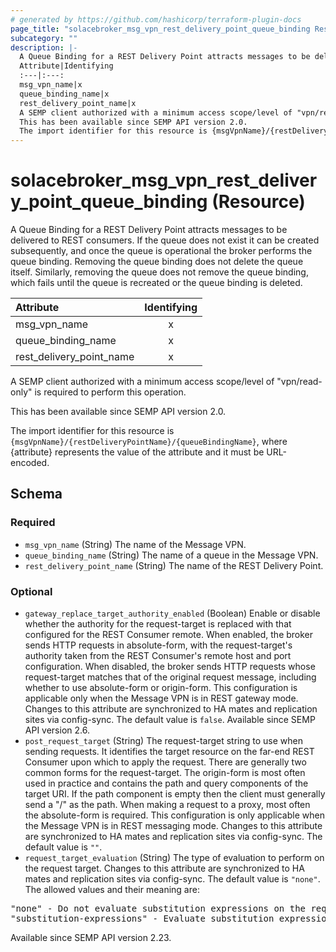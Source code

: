 ```yaml
---
# generated by https://github.com/hashicorp/terraform-plugin-docs
page_title: "solacebroker_msg_vpn_rest_delivery_point_queue_binding Resource - solacebroker"
subcategory: ""
description: |-
  A Queue Binding for a REST Delivery Point attracts messages to be delivered to REST consumers. If the queue does not exist it can be created subsequently, and once the queue is operational the broker performs the queue binding. Removing the queue binding does not delete the queue itself. Similarly, removing the queue does not remove the queue binding, which fails until the queue is recreated or the queue binding is deleted.
  Attribute|Identifying
  :---|:---:
  msg_vpn_name|x
  queue_binding_name|x
  rest_delivery_point_name|x
  A SEMP client authorized with a minimum access scope/level of "vpn/read-only" is required to perform this operation.
  This has been available since SEMP API version 2.0.
  The import identifier for this resource is {msgVpnName}/{restDeliveryPointName}/{queueBindingName}, where {attribute} represents the value of the attribute and it must be URL-encoded.
---
```


# solacebroker_msg_vpn_rest_delivery_point_queue_binding (Resource)

A Queue Binding for a REST Delivery Point attracts messages to be delivered to REST consumers. If the queue does not exist it can be created subsequently, and once the queue is operational the broker performs the queue binding. Removing the queue binding does not delete the queue itself. Similarly, removing the queue does not remove the queue binding, which fails until the queue is recreated or the queue binding is deleted.


Attribute|Identifying
:---|:---:
msg_vpn_name|x
queue_binding_name|x
rest_delivery_point_name|x



A SEMP client authorized with a minimum access scope/level of "vpn/read-only" is required to perform this operation.

This has been available since SEMP API version 2.0.

The import identifier for this resource is `{msgVpnName}/{restDeliveryPointName}/{queueBindingName}`, where {attribute} represents the value of the attribute and it must be URL-encoded.



<!-- schema generated by tfplugindocs -->
## Schema

### Required

- `msg_vpn_name` (String) The name of the Message VPN.
- `queue_binding_name` (String) The name of a queue in the Message VPN.
- `rest_delivery_point_name` (String) The name of the REST Delivery Point.

### Optional

- `gateway_replace_target_authority_enabled` (Boolean) Enable or disable whether the authority for the request-target is replaced with that configured for the REST Consumer remote. When enabled, the broker sends HTTP requests in absolute-form, with the request-target's authority taken from the REST Consumer's remote host and port configuration. When disabled, the broker sends HTTP requests whose request-target matches that of the original request message, including whether to use absolute-form or origin-form. This configuration is applicable only when the Message VPN is in REST gateway mode. Changes to this attribute are synchronized to HA mates and replication sites via config-sync. The default value is `false`. Available since SEMP API version 2.6.
- `post_request_target` (String) The request-target string to use when sending requests. It identifies the target resource on the far-end REST Consumer upon which to apply the request. There are generally two common forms for the request-target. The origin-form is most often used in practice and contains the path and query components of the target URI. If the path component is empty then the client must generally send a "/" as the path. When making a request to a proxy, most often the absolute-form is required. This configuration is only applicable when the Message VPN is in REST messaging mode. Changes to this attribute are synchronized to HA mates and replication sites via config-sync. The default value is `""`.
- `request_target_evaluation` (String) The type of evaluation to perform on the request target. Changes to this attribute are synchronized to HA mates and replication sites via config-sync. The default value is `"none"`. The allowed values and their meaning are:

<pre>
"none" - Do not evaluate substitution expressions on the request target.
"substitution-expressions" - Evaluate substitution expressions on the request target.
</pre>
 Available since SEMP API version 2.23.
